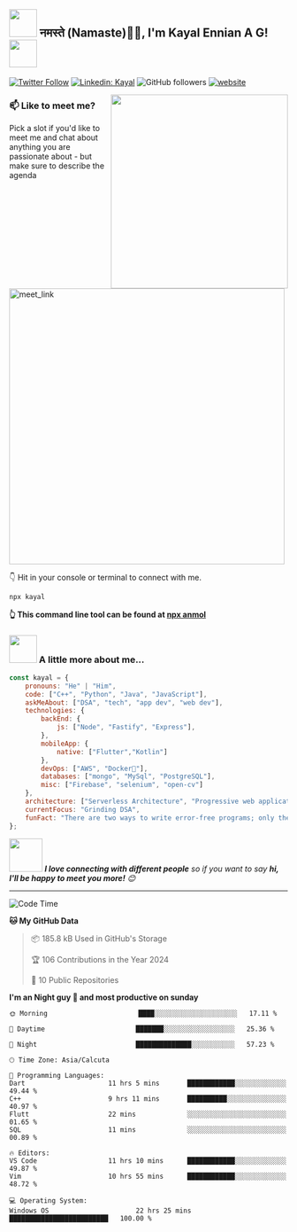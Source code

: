 <h2><img src="https://media.tenor.com/pXmDXN3pwPwAAAAi/esiledoodles-esiledoodles-cora.gif" width="50"/> नमस्ते (Namaste)🙏🏻, I'm Kayal Ennian A G! <img src="https://media.tenor.com/YOphBzO0MfoAAAAi/japanese-animation.gif" width="50"></h2>

</em></p>

[![Twitter Follow](https://img.shields.io/twitter/follow/kayal?label=Follow)](https://twitter.com/intent/follow?screen_name=kayalennian)
[![Linkedin: Kayal](https://img.shields.io/badge/-kayal-blue?style=flat-square&logo=Linkedin&logoColor=white&link=https://www.linkedin.com/in/kayal/)](https://www.linkedin.com/in/kayal-ennian-a-g-80b515245/)
![GitHub followers](https://img.shields.io/github/followers/anmol098?label=Follow&style=social)
[![website](https://img.shields.io/badge/Website-46a2f1.svg?&style=flat-square&logo=Google-Chrome&logoColor=white&link=https://vuega.net/)](https://vuega.net/)



<img align='right' src="https://media1.tenor.com/m/8UntVSgyu6QAAAAC/gojo-satoru-satoru-gojo.gif" width="320" height="350">





### 📫 Like to meet me?

Pick a slot if you'd like to meet me and chat about anything you are passionate about - but make sure to describe the agenda

<a href="https://www.linkedin.com/in/kayal-ennian-a-g-80b515245/" target="_blank">
  <img width="498" alt="meet_link" src="https://user-images.githubusercontent.com/15426564/144297439-f530f383-e73e-41e0-9914-a9b7d3f432e5.png">
</a>


👇 Hit in your console or terminal to connect with me.

```bash
npx kayal
```
**👆 This command line tool can be found at [npx anmol](https://github.com/iamendless10/npx_card)**

### <img src="https://media.giphy.com/media/VgCDAzcKvsR6OM0uWg/giphy.gif" width="50"> A little more about me...  

```javascript
const kayal = {
    pronouns: "He" | "Him",
    code: ["C++", "Python", "Java", "JavaScript"],
    askMeAbout: ["DSA", "tech", "app dev", "web dev"],
    technologies: {
        backEnd: {
            js: ["Node", "Fastify", "Express"],
        },
        mobileApp: {
            native: ["Flutter","Kotlin"]
        },
        devOps: ["AWS", "Docker🐳"],
        databases: ["mongo", "MySql", "PostgreSQL"],
        misc: ["Firebase", "selenium", "open-cv"]
    },
    architecture: ["Serverless Architecture", "Progressive web applications", "Single page applications"],
    currentFocus: "Grinding DSA",
    funFact: "There are two ways to write error-free programs; only the third one works"
};
```

<img src="https://media.giphy.com/media/LnQjpWaON8nhr21vNW/giphy.gif" width="60"> <em><b>I love connecting with different people</b> so if you want to say <b>hi, I'll be happy to meet you more!</b> 😊</em>

---
<!--START_SECTION:waka-->
![Code Time](http://img.shields.io/badge/Code%20Time-3%2C056%20hrs%2056%20mins-blue)


**🐱 My GitHub Data** 

> 📦 185.8 kB Used in GitHub's Storage 
 > 
> 🏆 106 Contributions in the Year 2024
 > 
> 📜 10 Public Repositories 
 > 

**I'm an Night guy 🦇 and most productive on sunday** 

```text
🌞 Morning                       ████░░░░░░░░░░░░░░░░░░░░░   17.11 %

🌆 Daytime                       ███████░░░░░░░░░░░░░░░░░░   25.36 %

🌙 Night                         ██████████████░░░░░░░░░░░   57.23 %

```


```text
🕑︎ Time Zone: Asia/Calcuta

💬 Programming Languages: 
Dart                     11 hrs 5 mins       ████████████░░░░░░░░░░░░░   49.44 % 
C++                      9 hrs 11 mins       ██████████░░░░░░░░░░░░░░░   40.97 % 
Flutt                    22 mins             ░░░░░░░░░░░░░░░░░░░░░░░░░   01.65 % 
SQL                      11 mins             ░░░░░░░░░░░░░░░░░░░░░░░░░   00.89 % 

🔥 Editors: 
VS Code                  11 hrs 10 mins      ████████████░░░░░░░░░░░░░   49.87 % 
Vim                      10 hrs 55 mins      ████████████░░░░░░░░░░░░░   48.72 % 

💻 Operating System: 
Windows OS                      22 hrs 25 mins      █████████████████████████   100.00 % 
```
